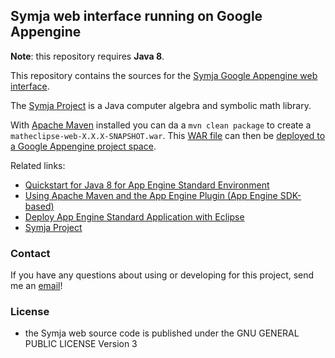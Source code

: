 ## Symja web interface running on Google Appengine 

**Note**: this repository requires **Java 8**. 

This repository contains the sources for the [Symja Google Appengine web interface](http://matheclipse.org/). 

The [Symja Project](https://github.com/axkr/symja_android_library) is a Java computer algebra and symbolic math library.  

With [Apache Maven](https://en.wikipedia.org/wiki/Apache_Maven) installed you can da a `mvn clean package` to create a `matheclipse-web-X.X.X-SNAPSHOT.war`.
This [WAR file](https://en.wikipedia.org/wiki/WAR_(file_format)) can then be [deployed to a Google Appengine project space](https://cloud.google.com/eclipse/docs/deploying).

Related links:
 
* [Quickstart for Java 8 for App Engine Standard Environment](https://cloud.google.com/appengine/docs/standard/java/quickstart-java8)
* [Using Apache Maven and the App Engine Plugin (App Engine SDK-based)](https://cloud.google.com/appengine/docs/standard/java/tools/maven)
* [Deploy App Engine Standard Application with Eclipse](https://cloud.google.com/eclipse/docs/deploying)
* [Symja Project](https://github.com/axkr/symja_android_library) 

### Contact

If you have any questions about using or developing for this project, send me an [email][1]!

### License

* the Symja web source code is published under the GNU GENERAL PUBLIC LICENSE Version 3 

[1]: mailto:axelclk@gmail.com 
